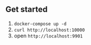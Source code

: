 



## Get started 
1. `docker-compose up -d`
2. `curl http://localhost:10000`
3. open `http://localhost:9901`